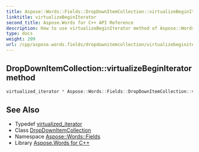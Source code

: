 ```yaml
---
title: Aspose::Words::Fields::DropDownItemCollection::virtualizeBeginIterator method
linktitle: virtualizeBeginIterator
second_title: Aspose.Words for C++ API Reference
description: How to use virtualizeBeginIterator method of Aspose::Words::Fields::DropDownItemCollection class in C++.
type: docs
weight: 209
url: /cpp/aspose.words.fields/dropdownitemcollection/virtualizebeginiterator/
---
```

## DropDownItemCollection::virtualizeBeginIterator method




```cpp
virtualized_iterator * Aspose::Words::Fields::DropDownItemCollection::virtualizeBeginIterator() override
```

## See Also

* Typedef [virtualized_iterator](../virtualized_iterator/)
* Class [DropDownItemCollection](../)
* Namespace [Aspose::Words::Fields](../../)
* Library [Aspose.Words for C++](../../../)
